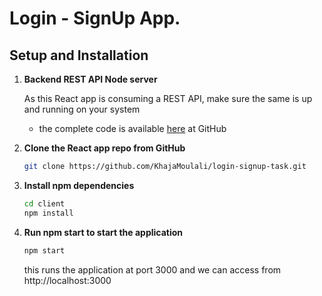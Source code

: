 # Login - SignUp App.

## Setup and Installation

1. **Backend REST API Node server**

   As this React app is consuming a REST API, make sure the same is up and running on your system
   - the complete code is available [here](https://github.com/KhajaMoulali/login-signup-task.git) at GitHub
  
2. **Clone the React app repo from GitHub**
   ```sh
   git clone https://github.com/KhajaMoulali/login-signup-task.git
   ```
3. **Install npm dependencies**
   ```sh
   cd client
   npm install
   ```
4. **Run npm start to start the application**
   ```sh
   npm start
   ```
   this runs the application at port 3000 and we can access from http://localhost:3000
